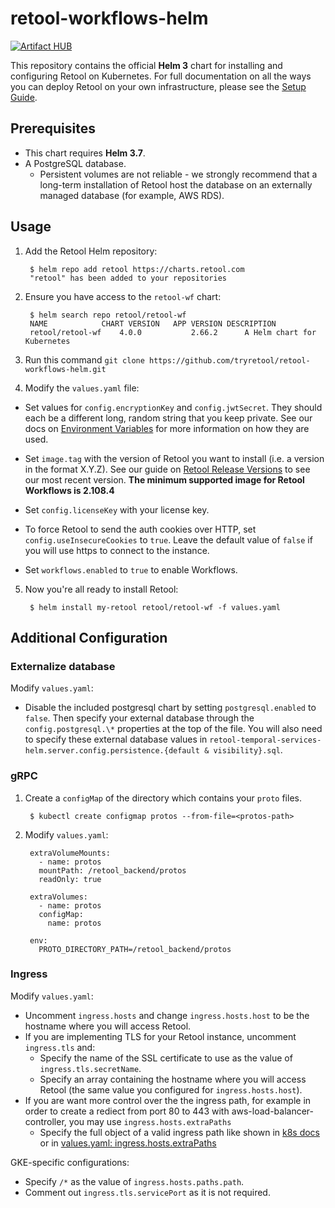 # retool-workflows-helm

[![Artifact HUB](https://img.shields.io/endpoint?url=https://artifacthub.io/badge/repository/retool)](https://artifacthub.io/packages/search?repo=retool)

This repository contains the official **Helm 3** chart for installing and configuring
Retool on Kubernetes. For full documentation on all the ways you can deploy
Retool on your own infrastructure, please see the [Setup
Guide](https://docs.retool.com/docs/setup-instructions).

## Prerequisites

* This chart requires **Helm 3.7**.
* A PostgreSQL database.
  * Persistent volumes are not reliable - we strongly recommend that a long-term
  installation of Retool host the database on an externally managed database (for example, AWS RDS).

## Usage
1. Add the Retool Helm repository:

        $ helm repo add retool https://charts.retool.com
        "retool" has been added to your repositories

2. Ensure you have access to the `retool-wf` chart:

        $ helm search repo retool/retool-wf
        NAME         	CHART VERSION	APP VERSION	DESCRIPTION                
        retool/retool-wf	4.0.0        	2.66.2     	A Helm chart for Kubernetes
3. Run this command `git clone https://github.com/tryretool/retool-workflows-helm.git`

4. Modify the `values.yaml` file:

* Set values for `config.encryptionKey` and `config.jwtSecret`. They should each be a different long, random string that you keep private. See our docs on [Environment Variables](https://docs.retool.com/docs/environment-variables) for more information on how they are used.

* Set `image.tag` with the version of Retool you want to install (i.e. a version in the format X.Y.Z). See our guide on [Retool Release Versions](https://docs.retool.com/docs/updating-retool-on-premise#retool-release-versions) to see our most recent version. **The minimum supported image for Retool Workflows is 2.108.4**

* Set `config.licenseKey` with your license key.

* To force Retool to send the auth cookies over HTTP, set `config.useInsecureCookies` to `true`. Leave the default value of `false` if you will use https to connect to the instance.

* Set `workflows.enabled` to `true` to enable Workflows.

5. Now you're all ready to install Retool:

        $ helm install my-retool retool/retool-wf -f values.yaml

## Additional Configuration

### Externalize database
Modify `values.yaml`:

* Disable the included postgresql chart by setting `postgresql.enabled` to `false`. Then specify your external database through the `config.postgresql.\*` properties at the top of the file. You will also need to specify these external database values in `retool-temporal-services-helm.server.config.persistence.{default & visibility}.sql`.

### gRPC
1. Create a `configMap` of the directory which contains your `proto` files.

        $ kubectl create configmap protos --from-file=<protos-path>

2. Modify `values.yaml`:

        extraVolumeMounts:
          - name: protos
          mountPath: /retool_backend/protos
          readOnly: true

        extraVolumes:
          - name: protos
          configMap:
            name: protos 

        env:
          PROTO_DIRECTORY_PATH=/retool_backend/protos

### Ingress
Modify `values.yaml`:

- Uncomment `ingress.hosts` and change `ingress.hosts.host` to be the hostname where you will access Retool.
- If you are implementing TLS for your Retool instance, uncomment `ingress.tls` and:
    - Specify the name of the SSL certificate to use as the value of `ingress.tls.secretName`.
    - Specify an array containing the hostname where you will access Retool (the same value you configured for `ingress.hosts.host`).
- If you are want more control over the the ingress path, for example in order to create a rediect from port 80 to 443 with aws-load-balancer-controller, you may use `ingress.hosts.extraPaths`
    - Specify the full object of a valid ingress path like shown in [k8s docs](https://kubernetes.io/docs/concepts/services-networking/ingress/#the-ingress-resource) or in [values.yaml: ingress.hosts.extraPaths](values.yaml#L250)

GKE-specific configurations:

- Specify `/*` as the value of `ingress.hosts.paths.path`.
- Comment out `ingress.tls.servicePort` as it is not required.
